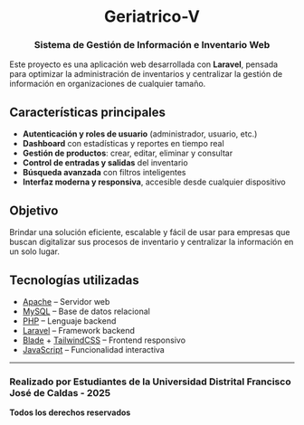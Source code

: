 <h1 align="center">Geriatrico-V</h1> 
<h3 align="center">Sistema de Gestión de Información e Inventario Web</h3> 

Este proyecto es una aplicación web desarrollada con **Laravel**, pensada para optimizar la administración de inventarios y centralizar la gestión de información en organizaciones de cualquier tamaño.  

##  Características principales
-  **Autenticación y roles de usuario** (administrador, usuario, etc.)  
-  **Dashboard** con estadísticas y reportes en tiempo real  
-  **Gestión de productos**: crear, editar, eliminar y consultar  
-  **Control de entradas y salidas** del inventario  
-  **Búsqueda avanzada** con filtros inteligentes  
-  **Interfaz moderna y responsiva**, accesible desde cualquier dispositivo  

##  Objetivo
Brindar una solución eficiente, escalable y fácil de usar para empresas que buscan digitalizar sus procesos de inventario y centralizar la información en un solo lugar.  

## Tecnologías utilizadas
- [Apache](https://httpd.apache.org/) – Servidor web  
- [MySQL](https://www.mysql.com/) – Base de datos relacional  
- [PHP](https://www.php.net/) – Lenguaje backend  
- [Laravel](https://laravel.com/) – Framework backend  
- [Blade](https://laravel.com/docs/master/blade) + [TailwindCSS](https://tailwindcss.com/) – Frontend responsivo  
- [JavaScript](https://developer.mozilla.org/es/docs/Web/JavaScript) – Funcionalidad interactiva  

---

### Realizado por Estudiantes de la Universidad Distrital Francisco José de Caldas - 2025  
**Todos los derechos reservados**  
